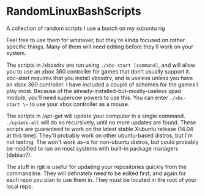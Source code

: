 RandomLinuxBashScripts
======================

A collection of random scripts I use a bunch on my xubuntu rig

Feel free to use them for whatever, but they're kinda focused on rather specific things.
Many of them will need editing before they'll work on your system.

The scripts in /xboxdrv are run using ```./xbc-start [command]```, and will allow you to use an xbox 360 controller for games that don't usually support it.
xbc-start requires that you install xboxdrv, and is useless unless you have an xbox 360 controller.
I have included a couple of schemes for the games I play most. Because of the already-installed-but-mostly-useless xpad module, you'll need supercow powers to use this. You can enter ```./xbc-start \~``` to use your xbox controller as a mouse.

The scripts in /apt-get will update your computer in a single command. ```./update-all``` will do so recursively, until no more updates are found.
These scripts are guaranteed to work on the latest stable Xubuntu release (14.04 at this time). They'll probably work on other ubuntu-based distros, but I'm not testing. The won't work as-is for non-ubuntu distros, but could probably be modified to run on most systems with built-in package managers (debian?).

The stuff in /git is useful for updating your repositories quickly from the commandline.
They will definately need to be edited first, and again for each repo you plan to use them in. They must be located in the root of your local repo.
